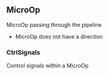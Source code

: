 ## MicroOp

MicroOp passing through the pipeline

- MicroOp does not have a direction

### CtrlSignals

Control signals within a MicroOp

